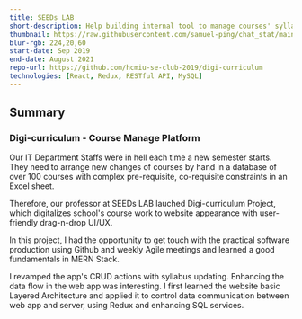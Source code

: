 ```yaml
---
title: SEEDs LAB
short-description: Help building internal tool to manage courses' syllabus for IT Department
thumbnail: https://raw.githubusercontent.com/samuel-ping/chat_stat/main/screenshots/chat_stat-header-color-cropped.png
blur-rgb: 224,20,60
start-date: Sep 2019
end-date: August 2021
repo-url: https://github.com/hcmiu-se-club-2019/digi-curriculum
technologies: [React, Redux, RESTful API, MySQL]
---
```


## Summary

### Digi-curriculum - Course Manage Platform

Our IT Department Staffs were in hell each time a new semester starts. They need to arrange new changes of courses by hand in a database of over 100 courses with complex pre-requisite, co-requisite constraints in an Excel sheet.

Therefore, our professor at SEEDs LAB lauched Digi-curriculum Project, which digitalizes school's course work to website appearance with user-friendly drag-n-drop UI/UX.

In this project, I had the opportunity to get touch with the practical software production using Github and weekly Agile meetings and learned a good fundamentals in MERN Stack.

I revamped the app's CRUD actions with syllabus updating. Enhancing the data flow in the web app was interesting. I first learned the website basic Layered Architecture and applied it to control data communication between web app and server, using Redux and enhancing SQL services.
